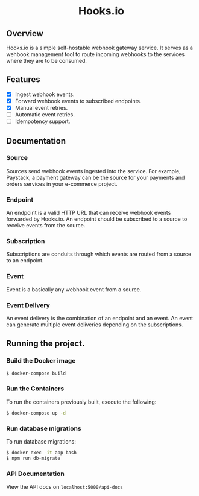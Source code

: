 <h1 align="center">
  Hooks.io 
</h1>

## Overview

Hooks.io is a simple self-hostable webhook gateway service. It serves as a wehbook management tool to route incoming webhooks to the services where they are to be consumed.

## Features
- [x] Ingest webhook events.
- [x] Forward wehbook events to subscribed endpoints.
- [x] Manual event retries.
- [ ] Automatic event retries.
- [ ] Idempotency support.

## Documentation
### Source
Sources send webhook events ingested into the service. For example, Paystack, a payment gateway can be the source for your payments
and orders services in your e-commerce project. 

### Endpoint
An endpoint is a valid HTTP URL that can receive webhook events forwarded by Hooks.io. An endpoint should be subscribed to a source to receive events from the source.

### Subscription
Subscriptions are conduits through which events are routed from a source to an endpoint.

### Event
Event is a basically any webhook event from a source.

### Event Delivery
An event delivery is the combination of an endpoint and an event. An event can generate multiple event deliveries depending on the subscriptions. 

## Running the project.
### Build the Docker image

```bash
$ docker-compose build
```

### Run the Containers
 
To run the containers previously built, execute the following:
 
```bash
$ docker-compose up -d
```


### Run database migrations
 
To run database migrations:
 
```bash
$ docker exec -it app bash
$ npm run db-migrate
```

### API Documentation
View the API docs on `localhost:5000/api-docs`